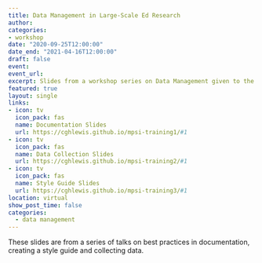 ```yaml
---
title: Data Management in Large-Scale Ed Research
author: 
categories:
- workshop
date: "2020-09-25T12:00:00"
date_end: "2021-04-16T12:00:00"
draft: false
event: 
event_url: 
excerpt: Slides from a workshop series on Data Management given to the Missouri Prevention Science Institute.
featured: true
layout: single
links:
- icon: tv
  icon_pack: fas
  name: Documentation Slides
  url: https://cghlewis.github.io/mpsi-training1/#1
- icon: tv
  icon_pack: fas
  name: Data Collection Slides
  url: https://cghlewis.github.io/mpsi-training2/#1
- icon: tv
  icon_pack: fas
  name: Style Guide Slides
  url: https://cghlewis.github.io/mpsi-training3/#1
location: virtual
show_post_time: false
categories:
  - data management
---
```


These slides are from a series of talks on best practices in documentation, creating a style guide and collecting data.